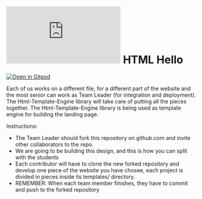 # ![4Geeks Logo](http://assets.breatheco.de/apis/img/images.php?blob&random&cat=icon&tags=4geeks,16) HTML Hello

[![Open in Gitpod](https://gitpod.io/button/open-in-gitpod.svg)](https://gitpod.io#https://github.com/4GeeksAcademy/html-hello.git)

Each of us works on a different file, for a different part of the website and the most senior can work as Team Leader (for integration and deployment). The Html-Template-Engine library will take care of putting all the pieces together. The Html-Template-Engine library is being used as template engine for building the landing page.

Instructions:
- The Team Leader should fork this repository on github.com and invite other collaborators to the repo.
- We are going to be building this design, and this is how you can split with the students
- Each contributor will have to clone the new forked repository and develop one piece of the website you have chosee, each project is divided in pieces inside its templates/ directory.
- REMEMBER: When each team member finishes, they have to commit and push to the forked repository
